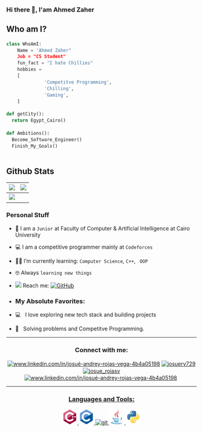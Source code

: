 ### Hi there 👋, I'am Ahmed Zaher

## Who am I?

```python
class WhoAmI:
    Name = 'Ahmed Zaher"
    Job = "CS Student"
    fun_fact = "I hate Chillies"
    hobbies = 
    [
              'Competitve Programming',
              'Chilling',
              'Gaming',
    ]
	
def getCity():
  return Egypt_Cairo()
	
def Ambitions():
  Become_Software_Engineer()
  Finish_My_Goals()
	
 ```
 
 ## Github Stats

<img src="https://github-readme-stats.vercel.app/api?username=AhmedZaher5788&&show_icons=true&count_private=true&theme=github_dark">|<img src="https://github-readme-streak-stats.herokuapp.com/?user=jaydeep-yadav&theme=blueberry_duo"/>
|---|---|
<img src="https://github-readme-stats.vercel.app/api/top-langs/?username=AhmedZaher5788&layout=compact&theme=github_dark"/>|
 
 

  ### Personal Stuff
- :school: I am a `Junior` at Faculty of Computer & Artificial Intelligence at Cairo University
- :computer: I am a competitive programmer mainly at `Codeforces`
- :student: I’m currently learning: `Computer Science`, ` C++ `, ` OOP`
- :nerd_face: Always `learning new things`
- <img src="https://github.com/SP-XD/SP-XD/blob/main/images/letterbox.gif?raw=true" width="25"/> Reach me: <a href="mailto:ahmedzaher5788@gmail.com" target="_blank"><img alt="GitHub" src="https://img.shields.io/badge/-ahmedzaher5788@gmail.com-c14438?style=flat-square&logo=Gmail&logoColor=white"></a>


- ### My Absolute Favorites:

- 💻 &nbsp; I love exploring new tech stack and building projects
-  🧠 &nbsp; Solving problems and Competitve Programming.

 <!-- CONNECTION -->
<hr>      
<h3 align="center">Connect with me:</h3>
<p align="center">
  <a href="https://www.linkedin.com/in/ahmed-zaher-338681223/" target="blank"><img align="center" src="https://github.com/AhmedZaher5788/AhmedZaher5788/blob/main/linkedin.svg" alt="www.linkedin.com/in/josué-andrey-rojas-vega-4b4a05198" height="30" width="40" /></a>
  <a href="https://www.facebook.com/profile.php?id=100004697581988" target="blank"><img align="center" src="https://github.com/AhmedZaher5788/AhmedZaher5788/blob/main/fb.svg" alt="josuerv729" height="30" width="40" /></a>
  <a href="https://twitter.com/ahmedzaher60" target="blank"><img align="center" src="https://github.com/AhmedZaher5788/AhmedZaher5788/blob/main/twitter.svg" alt="josue_rojasv" height="30" width="40" /></a>
	<a href="https://codeforces.com/profile/Sparnke" target="blank"><img align="center" src="https://cdn.iconscout.com/icon/free/png-256/code-forces-3628695-3029920.png" alt="www.linkedin.com/in/josué-andrey-rojas-vega-4b4a05198" height="30" width="40" /></a>
  <a href="https://www.facebook.com/profile.php?id=100004697581988" target="blank"><img align="center"
</p>



<!-- LANGUAGES AND TOOLS -->
<hr>
<h3 align="center">Languages and Tools:</h3>
<p align="center"> 
  <a href="https://www.w3schools.com/cpp/" target="_blank"> <img src="https://raw.githubusercontent.com/devicons/devicon/master/icons/cplusplus/cplusplus-original.svg" alt="cplusplus" width="40" height="40"/> </a>
   <a href="https://www.cprogramming.com/" target="_blank"> <img src="https://raw.githubusercontent.com/devicons/devicon/master/icons/c/c-original.svg" alt="c" width="40" height="40"/> </a>
  <a href="https://git-scm.com/" target="_blank"> <img src="https://www.vectorlogo.zone/logos/git-scm/git-scm-icon.svg" alt="git" width="40" height="40"/> </a> 
 <a href="https://www.java.com" target="_blank"> <img src="https://raw.githubusercontent.com/devicons/devicon/master/icons/java/java-original.svg" alt="java" width="40" height="40"/> </a>
    <a href="https://www.python.org" target="_blank"> <img src="https://raw.githubusercontent.com/devicons/devicon/master/icons/python/python-original.svg" alt="python" width="40" height="40"/> </a> 
</p>

